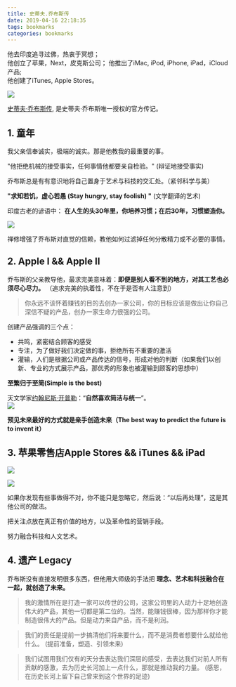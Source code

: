 ```yaml
---
title: 史蒂夫.乔布斯传
date: 2019-04-16 22:18:35
tags: bookmarks
categories: bookmarks
---
```


他去印度追寻过佛，热衷于冥想；  
他创立了苹果，Next，皮克斯公司； 
他推出了iMac, iPod, iPhone, iPad，iCloud产品;  
他创建了iTunes, Apple Stores。

![](https://gss3.bdstatic.com/-Po3dSag_xI4khGkpoWK1HF6hhy/baike/c0%3Dbaike80%2C5%2C5%2C80%2C26/sign=fa9cc120564e9258b2398ebcfdebba3d/8718367adab44aedddcc97a0b31c8701a08bfbf0.jpg)

[史蒂夫·乔布斯传](https://baike.baidu.com/item/%E5%8F%B2%E8%92%82%E5%A4%AB%C2%B7%E4%B9%94%E5%B8%83%E6%96%AF%E4%BC%A0/3751106?fr=aladdin), 是史蒂夫·乔布斯唯一授权的官方传记。

<!--more-->

## 1. 童年

我父亲信奉诚实，极端的诚实。那是他教我的最重要的事。

"他拒绝机械的接受事实，任何事情他都要亲自检验。" (辩证地接受事实)

乔布斯总是有有意识地将自己置身于艺术与科技的交汇处。（紧邻科学与美）

__"求知若饥，虚心若愚 (Stay hungry, stay foolish) "__ (文学翻译的艺术)

印度古老的谚语中： __在人生的头30年里，你培养习惯；在后30年，习惯塑造你。__

![](https://gss2.bdstatic.com/9fo3dSag_xI4khGkpoWK1HF6hhy/baike/c0%3Dbaike80%2C5%2C5%2C80%2C26/sign=e948e7bdc88065386fe7ac41f6b4ca21/8694a4c27d1ed21b74af4c16af6eddc450da3fda.jpg)

禅修增强了乔布斯对直觉的信赖，教他如何过滤掉任何分散精力或不必要的事情。

## 2. Apple I && Apple II
 乔布斯的父亲教导他，最求完美意味着：__即便是别人看不到的地方，对其工艺也必须尽心尽力。__  （追求完美的执着性，不在于是否有人注意到）

 >你永远不该怀着赚钱的目的去创办一家公司，你的目标应该是做出让你自己深信不疑的产品，创办一家生命力很强的公司。

 创建产品强调的三个点：
 - 共鸣，紧密结合顾客的感受  
 - 专注，为了做好我们决定做的事，拒绝所有不重要的激活  
 - 灌输，人们是根据公司或产品传达的信号，形成对他的判断（如果我们以创新、专业的方式展示产品，那优秀的形象也被灌输到顾客的思想中）  

__至繁归于至简(Simple is the best)__


天文学家[约翰尼斯·开普勒](https://baike.baidu.com/item/%E7%BA%A6%E7%BF%B0%E5%B0%BC%E6%96%AF%C2%B7%E5%BC%80%E6%99%AE%E5%8B%92/973574)：“__自然喜欢简洁与统一__”。  
![](https://gss1.bdstatic.com/9vo3dSag_xI4khGkpoWK1HF6hhy/baike/c0%3Dbaike116%2C5%2C5%2C116%2C38/sign=a9cf1122aeefce1bfe26c098ce3898bb/b2de9c82d158ccbf55a1e7ee10d8bc3eb03541c0.jpg)

__预见未来最好的方式就是亲手创造未来（The best way to predict the future is to invent it）__  

## 3. 苹果零售店Apple Stores && iTunes && iPad

![](https://gss0.bdstatic.com/94o3dSag_xI4khGkpoWK1HF6hhy/baike/c0%3Dbaike80%2C5%2C5%2C80%2C26/sign=0caaa0e82f2eb938f86072a0b40bee50/d043ad4bd11373f0da4fcc96a40f4bfbfbed0442.jpg)

![](https://gss1.bdstatic.com/-vo3dSag_xI4khGkpoWK1HF6hhy/baike/c0%3Dbaike116%2C5%2C5%2C116%2C38/sign=7c9068d3b751f819e5280b18bbdd2188/0bd162d9f2d3572c545d72248d13632763d0c38f.jpg)

如果你发现有些事做得不对，你不能只是忽略它，然后说：“以后再处理”，这是其他公司的做法。

把关注点放在真正有价值的地方，以及革命性的营销手段。

努力融合科技和人文艺术。

## 4. 遗产 Legacy
乔布斯没有直接发明很多东西，但他用大师级的手法把 __理念、艺术和科技融合在一起，就创造了未来。__

>我的激情所在是打造一家可以传世的公司，这家公司里的人动力十足地创造伟大的产品，其他一切都是第二位的。当然，能赚钱很棒，因为那样你才能制造很伟大的产品。但是动力来自产品，而不是利润。

>我们的责任是提前一步搞清他们将来要什么，而不是消费者想要什么就给他什么。
(提前准备，塑造、引领未来)

>我们试图用我们仅有的天分去表达我们深层的感受，去表达我们对前人所有贡献的感激，去为历史长河加上一点什么，那就是推动我的力量。
(感恩，在历史长河上留下自己曾来到这个世界的足迹)

